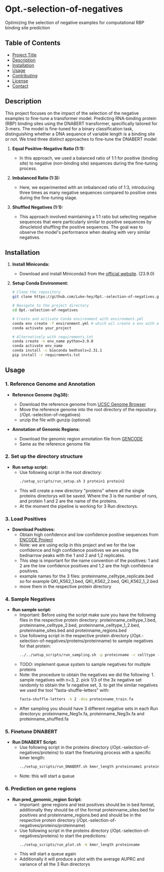 # Opt.-selection-of-negatives
 Optimizing the selection of negative examples for computational RBP binding site prediction

## Table of Contents

- [Project Title](#project-title)
- [Description](#description)
- [Installation](#installation)
- [Usage](#usage)
- [Contributing](#contributing)
- [License](#license)
- [Contact](#contact)

## Description

This project focuses on the impact of the selection of the negative examples to fine-tune a transformer model.
Predicting RNA-binding protein (RBP) binding sites using the DNABERT transformer, specifically tailored for 3-mers. The model is fine-tuned for a binary classification task, distinguishing whether a DNA sequence of variable length is a binding site or not.
We tried three distinct approaches to fine-tune the DNABERT model:

1. **Equal Positive-Negative Ratio (1:1):**
   - In this approach, we used a balanced ratio of 1:1 for positive (binding site) to negative (non-binding site) sequences during the fine-tuning process.

2. **Imbalanced Ratio (1:3):**
   - Here, we experimented with an imbalanced ratio of 1:3, introducing three times as many negative sequences compared to positive ones during the fine-tuning stage.

3. **Shuffled Negatives (1:1):**
   - This approach involved maintaining a 1:1 ratio but selecting negative sequences that were particularly similar to positive sequences by dinucletoid shuffling the positive sequences. The goal was to observe the model's performance when dealing with very similar negatives.

## Installation

1. **Install Miniconda:**
   - Download and install Miniconda3 from the [official website](https://docs.anaconda.com/free/miniconda/). (23.9.0)

2. **Setup Conda Environment:**
   ```bash
   # Clone the repository
   git clone https://github.com/Luke-hey/Opt.-selection-of-negatives.git
   
   # Navigate to the project directory
   cd Opt.-selection-of-negatives

   # Create and activate Conda environment with environment.yml
   conda env create -f environment.yml # which wil create a env with all the needed packages and dependencies of the name your_project
   conda activate your_project

   # Alternatively with requirements.txt
   conda create -n env_name python=3.9.0
   conda activate env_name
   conda install -c bioconda bedtools=2.31.1
   pip install -r requirements.txt


## Usage

### 1. Reference Genome and Annotation

- **Reference Genome (hg38):**
  - Download the reference genome from [UCSC Genome Browser](https://hgdownload.cse.ucsc.edu/goldenpath/hg38/bigZips/)
  - Move the reference genome into the root directory of the repository. (/Opt.-selection-of-negatives)
  - unzip the file with gunzip (optional)

- **Annotation of Genomic Regions:**
  - Download the genomic region annotation file from [GENCODE](https://ftp.ebi.ac.uk/pub/databases/gencode/Gencode_human/release_44/gencode.v44.annotation.gtf.gz)
  - Same as the reference genome file

### 2. Set up the directory structure

- **Run setup script:**
  - Use following script in the root directory:
    ```bash
    ./setup_scripts/run_setup.sh 3 protein1 protein2
    ```
  - This will create a new directory "proteins" where all the single proteins directorys will be saved. Where the 3 is the number of runs, and protein 1 and 2 are the name of the proteins.
  - At the moment the pipeline is working for 3 Run directorys.
    
### 3. Load Positives

- **Download Positives:**
  - Obtain high confidence and low confidence positive sequences from [ENCODE Project](https://www.encodeproject.org/)
  - Note: we are using eclip in this project and we for the low confidence and high confidence positives we are using the bednarrow peaks with the 1 and 2 and 1,2 replicates.
  - This step is important for the name convention of the positives: 1 and 2 are the low confidence positives and 1,2 are the high confidence positives.
  - example names for the 3 files: proteinname_celltype_replicate.bed so for example QKI_K562_1.bed, QKI_K562_2.bed, QKI_K562_1_2.bed
  - move them in the respective protein directory

### 4. Sample Negatives

- **Run sample script:**
  - Important: Before using the script make sure you have the following files in the respective protein directory: proteinname_celltype_1.bed, proteinname_celltype_2.bed, proteinname_celltype_1_2.bed, proteinname_sites.bed and proteinname_regions.bed 
  - Use following script in the respective protein directory (/Opt.-selection-of-negatives/proteins/proteinname) to sample negatives for that protein:
    ```bash
    ../../setup_scripts/run_sampling.sh -p proteinname -c celltype -n number of negatives (multiplyer of positives)
    ```
  - TODO: implement queue system to sample negatives for multiple proteins
  - Note: the procedure to obtain the negatives we did the following: 1. sample negatives with n=3, 2. pick 1/3 of the 3x negative set randomly to obtain the 1x negative set, 3. to get the similar negatives we used the tool "fasta-shuffle-letters" with:
    ```bash
    fasta-shuffle-letters -k 2 -dna proteinname_train.fa
    ```
  - After sampling you should have 3 different negative sets in each Run directorys: proteinname_Neg1x.fa, proteinname_Neg3x.fa and proteinname_shuffled.fa
    
### 5. Finetune DNABERT

- **Run DNABERT Script:**
  - Use following script in the proteins directory (/Opt.-selection-of-negatives/proteins) to start the finetuning process with a specific kmer length:
    ```bash
    ../setup_scripts/run_DNABERT.sh kmer_length proteinname1 proteinname2
    ```
  - Note: this will start a queue

 ### 6. Prediction on gene regions

- **Run pred_genomic_region Script:**
  - Important: gene regions and test positives should be in bed format, additionally they should be of the format proteinname_sites.bed for positives and proteinname_regions.bed and should be in the respective    protein directory (/Opt.-selection-of-negatives/proteins/proteinname)
  - Use following script in the proteins directory (/Opt.-selection-of-negatives/proteins) to start the predictions:
    ```bash
    ../setup_scripts/run_plot.sh -k kmer_length proteinname
    ```
  - This will start a queue again
  - Additionally it will produce a plot with the average AUPRC and variance of all the 3 Run directorys
